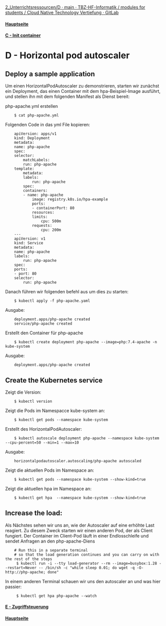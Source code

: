 [2_Unterrichtsressourcen/D · main · TBZ-HF-Informatik / modules for students / Cloud Native Technology Vertiefung · GitLab](https://gitlab.com/ch-tbz-hf/Stud/v-cnt/-/tree/main/2_Unterrichtsressourcen/D)
#### [Hauptseite](/README.md)
#### [C - Init container](/aufgaben/C%20-%20Init%20container.md)
# D - Horizontal pod autoscaler

## Deploy a sample application

Um einen HorizontalPodAutoscaler zu demonstrieren, starten wir zunächst ein Deployment, das einen Container mit dem hpa-Beispiel-Image ausführt, und stellen ihn mit dem folgenden Manifest als Dienst bereit:

php-apache.yml erstellen

        $ cat php-apache.yml

Folgenden Code in das yml File kopieren:

        apiVersion: apps/v1
        kind: Deployment
        metadata:
        name: php-apache
        spec:
        selector:
            matchLabels:
            run: php-apache
        template:
            metadata:
            labels:
                run: php-apache
            spec:
            containers:
            - name: php-apache
                image: registry.k8s.io/hpa-example
                ports:
                - containerPort: 80
                resources:
                limits:
                    cpu: 500m
                requests:
                    cpu: 200m
        ---
        apiVersion: v1
        kind: Service
        metadata:
        name: php-apache
        labels:
            run: php-apache
        spec:
        ports:
        - port: 80
        selector:
            run: php-apache

Danach führen wir folgenden befehl aus um dies zu starten:

        $ kubectl apply -f php-apache.yaml

Ausgabe:

        deployment.apps/php-apache created
        service/php-apache created

Erstellt den Container für php-apache

        $ kubectl create deployment php-apache --image=php:7.4-apache -n kube-system

Ausgabe:

        deployment.apps/php-apache created

## Create the Kubernetes service

Zeigt die Version:

        $ kubectl version

Zeigt die Pods im Namespacce kube-system an:

        $ kubectl get pods --namespace kube-system


Erstellt des HorizontalPodAutoscaler:

        $ kubectl autoscale deployment php-apache --namespace kube-system --cpu-percent=50 --min=1 --max=10

Ausgabe:

        horizontalpodautoscaler.autoscaling/php-apache autoscaled

Zeigt die aktuellen Pods im Namespace an:

        $ kubectl get pods --namespace kube-system --show-kind=true

Zeigt die aktuellen hpa im Namespace an:

        $ kubectl get hpa  --namespace kube-system --show-kind=true

## Increase the load:

Als Nächstes sehen wir uns an, wie der Autoscaler auf eine erhöhte Last reagiert. Zu diesem Zweck starten wir einen anderen Pod, der als Client fungiert. Der Container im Client-Pod läuft in einer Endlosschleife und sendet Anfragen an den php-apache-Diens

        # Run this in a separate terminal
        # so that the load generation continues and you can carry on with the rest of the steps
         $ kubectl run -i --tty load-generator --rm --image=busybox:1.28 --restart=Never -- /bin/sh -c "while sleep 0.01; do wget -q -O- http://php-apache; done"

In einem anderen Terminal schauen wir uns den autoscaler an und was hier passier:

         $ kubectl get hpa php-apache --watch

#### [E - Zugriffsteuerung](/aufgaben/E%20-%20Zugriffsteuerung.md)
#### [Hauptseite](/README.md)